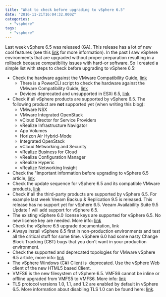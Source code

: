 ```yaml
---
title: "What to check before upgrading to vSphere 6.5"
date: "2016-11-21T16:04:32.000Z"
categories: 
  - "vsphere"
tags: 
  - "vsphere"
---
```


Last week vSphere 6.5 was released (GA). This release has a lot of new cool features (see this [link](https://www.ivobeerens.nl/2016/10/18/whats-new-vsphere-6-5/) for more information). In the past I saw vSphere environments that are upgraded without proper preparation resulting in a rollback because compatibility issues with hard-or software. So I created a simple list with steps to check before upgrading to vSphere 6.5:

- Check the hardware against the VMware Compatibility Guide, [link](http://www.vmware.com/resources/compatibility/search.php)
    - There is a PowerCLI script to check the hardware against the VMware Compatibility Guide, [link](http://www.virten.net/2016/11/powercli-script-to-verify-esxi-6-5-support/)
    - Devices deprecated and unsupported in ESXi 6.5, [link](https://kb.vmware.com/selfservice/search.do?cmd=displayKC&docType=kc&docTypeID=DT_KB_1_1&externalId=2145810)
- Check if all vSphere products are supported by vSphere 6.5. The following product are **not** supported yet (when writing this blog):
    - VMware NSX
    - VMware Integrated OpenStack
    - vCloud Director for Service Providers
    - vRealize Infrastructure Navigator
    - App Volumes
    - Horizon Air Hybrid-Mode
    - Integrated OpenStack
    - vCloud Networking and Security
    - vRealize Business for Cloud
    - vRealize Configuration Manager
    - vRealize Hyperic
    - vRealize Networking Insight
- Check the "Important information before upgrading to vSphere 6.5 article, [link](https://kb.vmware.com/selfservice/microsites/search.do?language=en_US&cmd=displayKC&externalId=2147548)
- Check the update sequence for vSphere 6.5 and its compatible VMware products, [link](https://kb.vmware.com/selfservice/microsites/search.do?language=en_US&cmd=displayKC&externalId=2147289)
- Check if all the third-party products are supported by vSphere 6.5. For example last week Veeam Backup & Replication 9.5 is released. This release has no support yet for vSphere 6.5. Veeam Availability Suite 9.5 Update 1 will add support for vSphere 6.5.
- The existing vSphere 6.0 license keys are supported for vSphere 6.5. No new license key are needed. More info: [link](https://kb.vmware.com/selfservice/search.do?cmd=displayKC&docType=kc&docTypeID=DT_KB_1_1&externalId=2059926)
- Check the vSphere 6.5 upgrade documentation, link
- Always install vSphere 6.5 first in non-production environments and test all the critical stuff for some time. vSphere 6.0 had some nasty Change Block Tracking (CBT) bugs that you don't want in your production environment.
- Check the supported and deprecated topologies for VMware vSphere 6.5 article, more info: [link](https://kb.vmware.com/selfservice/microsites/search.do?language=en_US&cmd=displayKC&externalId=2147672)
- The vSphere Windows (C#) Client is  deprecated. Use the vSphere Web client of the new HTML5 based Client.
- VMFS6 is the new filesystem of vSphere 6.5. VMFS6 cannot be inline or offline upgraded from VMFS5 to VMFS6. More info: [link](https://kb.vmware.com/selfservice/microsites/search.do?language=en_US&cmd=displayKC&externalId=2147824)
- TLS protocol versions 1.0, 1.1, and 1.2 are enabled by default in vSphere 6.5. More information about disabling TLS 1.0 can be found here: [link](https://kb.vmware.com/selfservice/microsites/search.do?language=en_US&cmd=displayKC&externalId=2147469).
